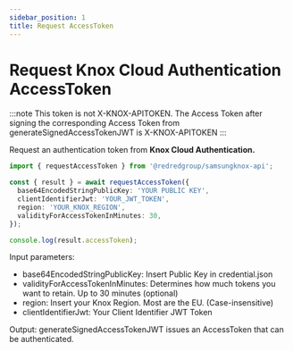 ```yaml
---
sidebar_position: 1
title: Request AccessToken
---
```


# Request Knox Cloud Authentication AccessToken

:::note
This token is not X-KNOX-APITOKEN. The Access Token after signing the corresponding Access Token from generateSignedAccessTokenJWT is X-KNOX-APITOKEN
:::

<!-- https://docs.samsungknox.com/dev/knox-cloud-authentication/api-reference/api/#tag/Authentication/operation/createApiAccessToken -->

Request an authentication token from **Knox Cloud Authentication.**

```ts
import { requestAccessToken } from '@redredgroup/samsungknox-api';

const { result } = await requestAccessToken({
  base64EncodedStringPublicKey: 'YOUR PUBLIC KEY',
  clientIdentifierJwt: 'YOUR_JWT_TOKEN',
  region: 'YOUR_KNOX_REGION',
  validityForAccessTokenInMinutes: 30,
});

console.log(result.accessToken);
```

Input parameters:

- base64EncodedStringPublicKey: Insert Public Key in credential.json
- validityForAccessTokenInMinutes: Determines how much tokens you want to retain. Up to 30 minutes (optional)
- region: Insert your Knox Region. Most are the EU. (Case-insensitive)
- clientIdentifierJwt: Your Client Identifier JWT Token

Output: generateSignedAccessTokenJWT issues an AccessToken that can be authenticated.

